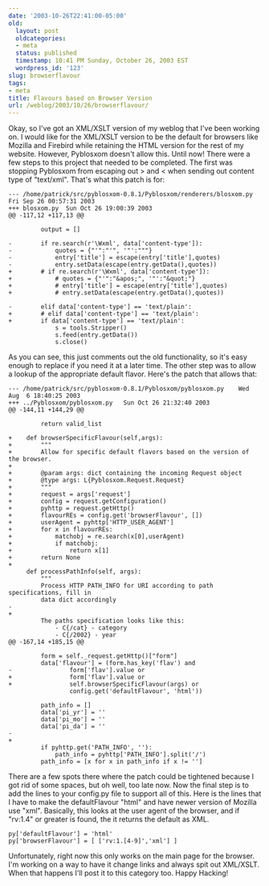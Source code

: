 ```yaml
---
date: '2003-10-26T22:41:00-05:00'
old:
  layout: post
  oldcategories:
  - meta
  status: published
  timestamp: 10:41 PM Sunday, October 26, 2003 EST
  wordpress_id: '123'
slug: browserflavour
tags:
- meta
title: Flavours based on Browser Version
url: /weblog/2003/10/26/browserflavour/
---
```


Okay, so I've got an XML/XSLT version of my weblog that I've been working on.
I would like for the XML/XSLT version to be the default for browsers like
Mozilla and Firebird while retaining the HTML version for the rest of my
website.  However, Pyblosxom doesn't allow this.  Until now!  There were a few
steps to this project that needed to be completed.  The first was stopping
Pyblosxom from escaping out > and < when sending out content type of
"text/xml".  That's what this patch is for:





    --- /home/patrick/src/pyblosxom-0.8.1/Pyblosxom/renderers/blosxom.py	Fri Sep 26 00:57:31 2003
    +++ blosxom.py	Sun Oct 26 19:00:39 2003
    @@ -117,12 +117,13 @@

             output = []

    -        if re.search(r'\Wxml', data['content-type']):
    -            quotes = {"'":"'", '"':"""}
    -            entry['title'] = escape(entry['title'],quotes)
    -            entry.setData(escape(entry.getData(),quotes))
    +        # if re.search(r'\Wxml', data['content-type']):
    +            # quotes = {"'":"&apos;", '"':"&quot;"}
    +            # entry['title'] = escape(entry['title'],quotes)
    +            # entry.setData(escape(entry.getData(),quotes))

    -        elif data['content-type'] == 'text/plain':
    +        # elif data['content-type'] == 'text/plain':
    +        if data['content-type'] == 'text/plain':
                 s = tools.Stripper()
                 s.feed(entry.getData())
                 s.close()






As you can see, this just comments out the old functionality, so it's easy
enough to replace if you need it at a later time.  The other step was to allow
a lookup of the appropriate default flavor.  Here's the patch that allows that:





    --- /home/patrick/src/pyblosxom-0.8.1/Pyblosxom/pyblosxom.py	Wed Aug  6 18:40:25 2003
    +++ ../Pyblosxom/pyblosxom.py	Sun Oct 26 21:32:40 2003
    @@ -144,11 +144,29 @@

             return valid_list

    +    def browserSpecificFlavour(self,args):
    +        """
    +        Allow for specific default flavors based on the version of the browser.
    +
    +        @param args: dict containing the incoming Request object
    +        @type args: L{Pyblosxom.Request.Request}
    +        """
    +        request = args['request']
    +        config = request.getConfiguration()
    +        pyhttp = request.getHttp()
    +        flavourREs = config.get('browserFlavour', [])
    +        userAgent = pyhttp['HTTP_USER_AGENT']
    +        for x in flavourREs:
    +            matchobj = re.search(x[0],userAgent)
    +            if matchobj:
    +                return x[1]
    +        return None
    +
         def processPathInfo(self, args):
             """
             Process HTTP PATH_INFO for URI according to path specifications, fill in
             data dict accordingly
    -
    +
             The paths specification looks like this:
                 - C{/cat} - category
                 - C{/2002} - year
    @@ -167,14 +185,15 @@

             form = self._request.getHttp()["form"]
             data['flavour'] = (form.has_key('flav') and
    -                form['flav'].value or
    +                form['flav'].value or
    +                self.browserSpecificFlavour(args) or
                     config.get('defaultFlavour', 'html'))

             path_info = []
             data['pi_yr'] = ''
             data['pi_mo'] = ''
             data['pi_da'] = ''
    -
    +
             if pyhttp.get('PATH_INFO', ''):
                 path_info = pyhttp['PATH_INFO'].split('/')
             path_info = [x for x in path_info if x != '']






There are a few spots there where the patch could be tightened because I got
rid of some spaces, but oh well, too late now.  Now the final step is to add
the lines to your config.py file to support all of this.  Here is the lines
that I have to make the defaultFlavour "html" and have newer version of Mozilla
use "xml".  Basically, this looks at the user agent of the browser, and if
"rv:1.4" or greater is found, the it returns the default as XML.





    py['defaultFlavour'] = 'html'
    py['browserFlavour'] = [ ['rv:1.[4-9]','xml'] ]






Unfortunately, right now this only works on the main page for the browser.  I'm
working on a way to have it change links and always spit out XML/XSLT.  When
that happens I'll post it to this category too.  Happy Hacking!

